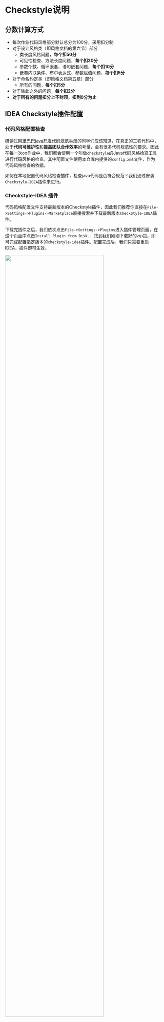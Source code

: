 # Checkstyle说明

## 分数计算方式

- 每次作业代码风格部分默认总分为100分，采用扣分制
- 对于设计风格类（即风格文档的第六节）部分
  - 类长度风格问题，**每个扣50分**
  - 可见性检查、方法长度问题，**每个扣20分**
  - 参数个数、循环嵌套、语句嵌套问题，**每个扣10分**
  - 嵌套内联条件、布尔表达式、参数赋值问题，**每个扣5分**
- 对于命名约定类（即风格文档第五章）部分
  - 所有的问题，**每个扣5分**
- 对于除此之外的问题，**每个扣2分**
- **对于所有的问题扣分上不封顶，扣到0分为止**

## IDEA Checkstyle插件配置

### 代码风格配置检查

研读过[阿里巴巴java开发代码规范手册](https://files.cnblogs.com/files/han-1034683568/%E9%98%BF%E9%87%8C%E5%B7%B4%E5%B7%B4Java%E5%BC%80%E5%8F%91%E6%89%8B%E5%86%8Cv1.2.0.pdf)的同学们应该知道，在真正的工程代码中，处于**代码可维护性**和**提高团队合作效率**的考量，会有很多代码规范性的要求。因此在每一次oo作业中，我们都会使用一个叫做`checkstyle`的Java代码风格检查工具进行代码风格的检查。其中配置文件使用本仓库内提供的`config.xml`文件，作为代码风格检查的依据。

如何在本地配置代码风格检查插件，检查java代码是否符合规范？我们通过安装`Checkstyle-IDEA`插件来进行。

### Checkstyle-IDEA 插件

代码风格配置文件支持最新版本的Checkstyle插件，因此我们推荐你直接在`File->Settings->Plugins->Marketplace`直接搜索并下载最新版本`CheckStyle-IDEA`插件。

下载完插件之后，我们依次点击`File->Settings->Plugins`进入插件管理页面，在这个页面中点击`Install Plugin from Disk...`找到我们刚刚下载好的zip包，即可完成配置指定版本的`checkstyle-idea`插件。配置完成后，我们只需要重启IDEA，插件即可生效。

<img src="./image/pic-5.png" width="80%" />

#### 代码风格检查文件

插件安装完成后，依次点击`File->Settings->Tools->Checkstyle`将我们提供的代码风格检查文件`checkstyle_config.xml`载入，随后在窗口左下角点入CheckStyle选取相应的规则（即我们导入的配置文件）即可进行代码风格检查。

<img src="image/pic-6.png" width="50%" />

在窗口左下角点入CheckStyle选取相应的规则（即我们导入的配置文件）进行代码风格检查。

- 【注意】

  这里有一点MacOS用户需要特别注意，你在配置的时候导入插件和载入代码风格检查文件与Windows略有不同：

  1. 我们使用快捷键`command`+`,`即可打开MacOS下的`Preferences`，类似于Windows下的`Settings`页面，接下来你就可以选择`Plugin`按照Windows下的方式操作了。按照Windows下安装插件完成并重启IDEA后，可以在`Preferences`中选择`CheckStyle`将我们提供的代码风格检查文件`config.xml`载入。
  2. 我们注意到，在MacOS下`Preferences`与`Settings`和`Other Settings`相似，但是，`Preferences`下对`CheckStyle`的改变只能作用于当前Project，所以我们需要找到`File->New Projects Setup->Settings for New Projects->Preferences for New Projects->Tools->CheckStyle`，在这里再重复载入代码风格检查文件，下次建立新的项目就也可以不用重复设置啦。

### IDEA的特性

#### 代码风格

可能不少同学已经写了规模不小的代码，而且从未参照过代码规范。不必担心，jetbrains给我们提供了很方便的代码风格工具：



![temp1](image/temp1.png)



可以看到，使用`tab`还是空格缩进，以及缩进几格都是可以自由调整的（实际上，**一般企业的代码工程规范是使用4个空格作为缩进**）。此外，在别的标签页下，还有很多可以调整的代码风格相关的东西（**包括你们圣战了无数年的大括号换行不换行问题**）。

而这样的代码习惯调整，只需要**Menu -> File -> Settings -> Editor -> Code Style -> Java**即可找到并调整（可以看到，除了java还有非常多种的语言。没错，一般的jetbrains IDE都支持多种语言的编辑，如果你有同时使用多种语言的需求的话，可以在其他语言对应的区域进行编辑。）

在我们调整好了之后，我们在代码位置按下`Ctrl`+`Alt`+`L`（Pycharm中是`Alt`+`F8`）即可**完成代码规范化**（或者**Menu -> Code -> Reformat Code**），效果如下：



![temp2](image/temp2.png)



只需要按下`Ctrl`+`Alt`+`L`，代码立刻就变成了这样：



![temp3](image/temp3.png)



代码瞬间变得干净整洁，清清爽爽。

## 常见问题

### Q：作业中会如何检查代码风格？

A：我们会使用一个叫做 `checkstyle` 的 Java 代码风格检查工具进行代码风格的检查。其中配置文件使用本仓库内提供的 `config.xml` 文件 （见[`checkstyle_config.xml`](./checkstyle_config.xml)），作为代码风格检查的依据。

值得注意的是，我们的检查对象为你的代码仓库内全部的 `.java` 文件，其他的文件会被系统自动忽略。

### Q：我们本地是否可以检查代码风格？

A：当然可以。你们有以下几种方法检测自己的代码风格：

* 从Checkstyle 官网上下载 checkstyle 的 jar 文件，并在本机按照help里提供的命令行参数进行代码风格的检查。
* 对于ubuntu（应该其他 unix 系统也行，但是只在 ubuntu 上试过）用户，可以使用我们封装的 `pycheckstyle` Python 包进行快速代码风格检测（目前仅支持Python3）

* ***【推荐】*** **对于 IDEA 用户，可以下载安装`Checkstyle-IDEA`插件（见[http://gitlab.oo.buaa.edu.cn/2024_oopre_public/course_system_guidebook/checkstyle_config.xml](http://gitlab.oo.buaa.edu.cn/2024_oopre_public/course_system_guidebook/-/blob/main/checkstyle_config.xml))），对 idea 内的代码进行实时风格检测。只需要安装好插件后在设置中将我们提供的 `checkstyle_config.xml` 载入即可。**（更详细的攻略可以自行百度）
* 对于 Eclipse 用户，实际上也存在 checkstyle 支持，可以自行百度探索。

### Q：代码风格文档内是否会和配置文件等存在冲突？如果存在，如何处理？

A：我们的文档主要是将官方文档中相关的部分进行一些较为通俗的解释，可能有些细节上确实不够，也有可能存在少量的偏差。对于这样的情况，我们以 checkstyle 的官方文档，以及 `checkstyle` 在使用 `checkstyle_config.xml` 时的实际检查结果为准。

### Q：我们如何去查看官方文档的对应规则？

A：在我们提供的风格文档中，均将配置文件中的对应部分写了出来。可以根据 `module` 的 `name` 字段信息，在官方文档上查找对应的规则以及说明。

## 一些有用的资料

* [Checkstyle官方文档（全英文版）](http://checkstyle.sourceforge.net/checks.html)
* [Google官方代码规范（我们所使用的代码规范的原型）](https://google.github.io/styleguide/javaguide.html)
* [Sun官方代码规范](http://java.sun.com/docs/books/jls/second_edition/html/index.html)
* [【推荐】IDEA Checkstyle插件主页](http://plugins.jetbrains.com/plugin/1065-checkstyle-idea)
* [【课程组提供】pycheckstyle封装包](https://github.com/OO-guide-2019/pycheckstyle)

# 附：java codestyle guide(simplified version)

>注：下面内容为Checkstyle原理，感兴趣的同学自行阅读，非课程要求

## 1 术语说明

P.S.：本指南中带有“（建议）”标志的部分是作者对于某个问题的建议，不一定严格按照给出示例，只是建议的方式，满足要求的方式都可以。

P.P.S.：在每条代码风格规则中我们会标注 `config.xml` 文件中对应的部分，一般紧跟着某个小标题之后。

### 1.1 块状结构

块状结构 (block-like construct) 指的是一个类，方法或构造函数的主体。

### 1.2 自动换行

一般情况下，一行长代码为了避免超出单行字符限制 (100 个字符) 而被分为多行，我们称之为自动换行 (line-wrapping)。

------

## 2 源文件基础

### 2.1 文件名

```xml
<module name="OuterTypeFilename"/>
```

源文件使用其最顶层的类名来命名(一般一个文件只包含一个类)，大小写敏感，文件扩展名为 `.java`。

### 2.2 文件编码格式

```xml
<property name="charset" value="UTF-8"/>
```

源文件编码格式为 UTF-8。

### 2.3 特殊字符

#### 2.3.1 ASCII字符

所有源代码中一律使用 ASCII 字符，如无特殊注明，使用的非ASCII字符无效（即尽量不要使用中文注释，学着开始使用英文注释)。

#### 2.3.2 空白字符

```xml
<module name="FileTabCharacter">
	<property name="eachLine" value="true"/>
</module>
```

除了行结束符序列（换行），ASCII水平空格字符(0x20，即空格)是源代码中唯一允许出现的空白字符，这意味着

- 制表符'\t'不用于缩进（源代码不能出现任何一个'\t'）。
- 所有其他字符串中的空白字符都要进行转义。

注：一般的缩进单位采取**4个空格**。

------

## 3 源文件结构

一个源文件结构应该如下

1. `package` 语句。
2. `import` 语句。
3. 一个顶级类。

### 3.1 package语句

```xml
<module name="NoLineWrap"/>
```

该语句独立一行。

### 3.2 import语句

#### 3.2.1 import不要通配符

```xml
<module name="AvoidStarImport"/>
```

import中应该准确指明需要引入的模块，不要使用通配符（例如：`import java.util.*;`）。

#### 3.2.2 单独成行

```xml
<module name="NoLineWrap"/>
```

每个import语句单独成行。

#### 3.2.3 无用的import

```xml
<module name="UnusedImports"/>
```

禁止出现没有使用的 `import`。

### 3.3 类声明

#### 3.3.1 只有一个顶级类

```xml
<module name="OneTopLevelClass"/>
```

每个源文件中顶级类声明有且只有一个，在一个与其同名的源文件中（即类 `ObjectOriented` 一定在 `ObjectOriented.java` 文件中）

#### 3.3.2 类函数/方法顺序

```xml
<module name="OverloadMethodsDeclarationOrder"/>
```

关于类中方法的顺序，建议选择**除时间顺序外一种有逻辑的顺序**。但要求**重载的方法必须不能分离**，即当一个类有多个构造函数，或者多个重载了的同名方法，这些函数/方法应该出现在一起，中间不许有其他函数/方法。

------

## 4 格式

### 4.1 大括号

#### 4.1.1 必须使用大括号

```xml
<module name="NeedBraces"/>
```

大括号`{}`和`if, else, for, do, while，case，default`等语句一起使用，即使其中只有一条语句或是空语句，也必须写上大括号。

#### 4.1.2 空块使用简洁写法

```xml
<module name="EmptyBlock">
	<property name="option" value="TEXT"/>
	<property name="tokens"
	 value="LITERAL_TRY, LITERAL_FINALLY, LITERAL_IF, LITERAL_ELSE, LITERAL_SWITCH"/>
</module>
```

一个空的块状结构中没有语句，所以大括号要写成 `{}`，不需要换行。但如果他是一个多块语句的一部分(`if` / `else` 或 `try` / `catch` / `finally`) ，即使大括号内没内容，右大括号也要换行。

```java
void emptyBlock() {}

if (x == 1) {
    
} else if (x == 2) {
    
} else {
    
}
```

### 4.2 缩进

```xml
<module name="Indentation">
    <property name="basicOffset" value="4"/>
    <property name="braceAdjustment" value="0"/>
    <property name="caseIndent" value="4"/>
    <property name="throwsIndent" value="4"/>
    <property name="lineWrappingIndentation" value="4"/>
    <property name="arrayInitIndent" value="4"/>
</module>
```

每当开始一个新的块，缩进增加**4个空格**，当块结束时，缩进返回先前的缩进级别。该缩进级别适用于代码和注释。

```java
for (int i = 0; i < 10; ++i) {
  	// when condition satisfied
  	if (i > 5) {
    	try {
      		// func for deal with correct state
       		something();   
    	} catch (Exception e) {
      		recover();
    	}
  	}
}
```

### 4.3 一行一个语句

```xml
<module name="OneStatementPerLine"/>
```

每个语句之后必须换行。

### 4.4 单行字符个数限制

```xml
<module name="LineLength">
	<property name="max" value="80"/>
	<property name="ignorePattern" value="^package.*|^import.*|
                                          a href|href|http://|https://|ftp://"/>
</module>
```

源代码中除了下述例外情况，单行必须满足**80**个字符的限制。如果某一行超过这个限制，必须自动换行。

例外：

- 不可能满足列限制的行（如长 URL）。
- `packge` 和 `import` 语句。
- 注释中那些需要被复制粘贴到shell中使用的命令。

### 4.5 自动换行准则（建议）

对于超出限制的行进行自动换行的方法有很多，在这里作者给出一些建议性的准则：

1. **合理**缩短命名长度（如 `image` 用 `img` 代替）。

2. 在语句中提取方法或局部变量，从而使该行代码变短。

3. 断开原则，此处的准则是更倾向于在更高的语法级别处断开。

   - 如果在**非赋值运算符**处断开，那么在该符号前断开。

     ```java
     variableNaive = (factorC + factorCpp + factorPython
                       + factorRuby + factorJava) / 2
     ```

   - 如果在**赋值运算符**处断开，那么在该符号后断开。

     ```java
     handleNaive.arrayUint32Complicated[i * 10 + j] = 
         (meanFirst + meanSecond + meanThird + meanFourth)
     ```

   - 方法名或构造函数名与左括号留在同一行。

   - 逗号`,`和其前面的内容留在同一行。

4. 自动换行时，第一行后面的行**至少**比第一行多缩进**4个空格** 。

### 4.6 空白

#### 4.6.1 垂直空白（空行）

```xml
<module name="EmptyLineSeparator">
	<property name="allowNoEmptyLineBetweenFields" value="true"/>
	<property name="allowMultipleEmptyLines" value="false"/>
</module>
```

以下情况需要使用**一个空行**：

1. 类内连续的成员之间：字段，构造函数，方法，嵌套类，静态初始化块，实例初始化块。
   - **例外**：两个连续字段之间的空行是可选的，用于字段的空行主要用来对字段进行逻辑分组。
2. 在函数体内，语句的逻辑分组间使用空行。
3. 要满足本文档中其他节的空行要求。
4. 不允许连续多个空行。

#### 4.6.2 水平空白

```xml
<module name="GenericWhitespace">
    <message key="ws.followed"
    value="GenericWhitespace ''{0}'' is followed by whitespace."/>
    <message key="ws.preceded"
    value="GenericWhitespace ''{0}'' is preceded with whitespace."/>
    <message key="ws.illegalFollow"
    value="GenericWhitespace ''{0}'' should followed by whitespace."/>
    <message key="ws.notPreceded"
    value="GenericWhitespace ''{0}'' is not preceded with whitespace."/>
</module>

<module name="MethodParamPad"/>

<module name="ParenPad"/>

<module name="NoWhitespaceBefore">
    <property name="tokens"
              value="COMMA, SEMI, POST_INC, POST_DEC, DOT, ELLIPSIS, METHOD_REF"/>
    <property name="allowLineBreaks" value="true"/>
</module>
```

除了语言需求和其它规则，并且除了文字，注释和 Javadoc 用到单个空格，单个 ASCII 空格也出现在以下几个地方：

1. 分隔任何保留字与紧随其后的左括号`(`(如`if, for catch`等)。
2. 分隔任何保留字与其前面的右大括号`}`(如`else, catch`)。
3. 在任何左大括号`{`前，但有两种例外：
   - `@SomeAnnotation({a, b}) 包含关系的大括号不用空格。
   - `String[][] x = foo; ` 两个大括号间不用空格。
4. 在任何二元或三元运算符的两侧。这也适用于以下“类运算符”符号：
   - 类型界限中的&(`<T extends Foo & Bar>`)。
   - catch块中的管道符号(`catch (FooException | BarException e`)。
   - `foreach`语句中的分号。
5. 在 `, : ;` 及右括号(`)`) 后。
6. 如果在一条语句后做注释，则双斜杠 (//) 两边都要空格。
7. 类型和变量之间：List list。

### 4.7 用小括号来限定组，即显式地限定运算顺序（建议）

我们没有理由假设 reviewer 能够记住整个 java 运算符优先级表，所以要**适当地使用小括号**来显式的标出运算顺序。

### 4.8 具体结构

#### 4.8.1 变量声明

```xml
<module name="MultipleVariableDeclarations"/>
<module name="VariableDeclarationUsageDistance"/>
 <module name="ArrayTypeStyle"/>
```

- 每次只声明一个变量，不要使用组合声明。

  ```java
  int a; // correct
  int a, b; // wrong
  ```

- 需要时才声明，并尽快进行初始化。

  不要在代码块的开头一次性声明所有要用到的局部变量，而是在第一次需要使用它时才声明，并且在声明之后尽快进行初始化。

- 数组声明风格

  要把中括号看作类型的一部分，即

  ```java
  String[] args; // correct
  String args[]; // wrong
  ```

#### 4.8.2 switch语句

```xml
<module name="MissingSwitchDefault"/>
<module name="FallThrough"/>
```

- 每个switch必须都要包含一个`default`语句组，即使里面什么代码也没有（对枚举类型使用switch时除外）。

- 在一个swtich块内，每个语句组要么通过`break, return`或抛出异常来终止，要么通过注释`// fall through`来表示继续执行到下一个语句组，这个注释不需要在`default`语句组中出现

  ```java
  switch (variable) {
      case 1:
      	  func1();
      	  // fall through
      case 2:
      	  func2();
      	  break;
      default:
  }
  ```

#### 4.8.3 注解(Annotations)

```xml
<module name="AnnotationLocation">
    <property name="id" value="AnnotationLocationMostCases"/>
    <property name="tokens"
              value="CLASS_DEF, INTERFACE_DEF, ENUM_DEF, METHOD_DEF, CTOR_DEF"/>
</module>
```

注解紧跟在文档部分后面，一个注解独占一行，后续的缩进等级不变。

```java
@Override
public int naiveMethod() {
    // something
}
```

### 4.9 Modifiers

```xml
<module name="ModifierOrder"/>
```

类或成员的Modifiers如果存在，则需要按照如下规范顺序出现：

```java
public protected private abstract static final transient volatile synchronized native strictfp
```

### 4.10 注释

```xml
<module name="CommentsIndentation"/>
```

块注释与其周围的代码在同一缩进级别。它们可以是 `/* ... */` 风格，也可以是 `// ...` 风格。对于多行的 `/* ... */` 注释，后续行必须从 `*` 开始， 并且与前一行的 `*` 对齐。以下三种示例注释都是 OK 的。

```java
/*
 * This is 
 * okay.            
 */

// And so
// is this

/* Or you can
 * even do this. */
```

### 4.11 long型变量规范

```xml
<module name="UpperEll"/>
```

long 型整型变量的后缀必须使用 `L` 左右后缀，例如：

```java
10000000000000L
```

------

## 5 命名约定

### 5.1 标识符通用规则

标识符只能使用 ASCII 字母和数字，即标识符必须匹配正则表达式 `\w+` 。

### 5.2 标识符类型规则

#### 5.2.1 包名

```xml
<module name="PackageName">
```

包名全部小写，连续的单词只是简单地连接起来，不使用下划线。

#### 5.2.2 类名

```xml
<module name="TypeName">
    <message key="name.invalidPattern"
             value="Type name ''{0}'' must match pattern ''{1}''."/>
</module>
```

类名使用大驼峰式命名法。

测试类的命名以他要测试的类的名称开始，以 `Test` 结束，例如 `Elevator `对应 `ElevatorTest` 。

接口的命名以具体命名内容开始，以 `Interface` 结束，例如 `ApplicationInterface` 。

#### 5.2.3 方法名

```xml
<module name="MemberName">
    <property name="format" value="^[a-z][a-z0-9][a-zA-Z0-9]*$"/>
    <message key="name.invalidPattern"
             value="Member name ''{0}'' must match pattern ''{1}''."/>
</module>
```

方法名使用小驼峰式命名法。

方法名通常是动词或者动词短语。

#### 5.2.4 常量名（建议）

常量命名模式为 `CONSTANT_NAME`，即全部字母大写，然后用下划线分割单词。

常量名通常是名词或者名词短语。

#### 5.2.5 变量名（包括参数名）

```xml
<module name="MemberName">
    <property name="format" value="^[a-z][a-z0-9][a-zA-Z0-9]*$"/>
    <message key="name.invalidPattern"
             value="Member name ''{0}'' must match pattern ''{1}''."/>
</module>
<module name="ParameterName">
    <property name="format" value="^[a-z]([a-z0-9][a-zA-Z0-9]*)?$"/>
    <message key="name.invalidPattern"
             value="Parameter name ''{0}'' must match pattern ''{1}''."/>
</module>
<module name="CatchParameterName">
    <property name="format" value="^[a-z]([a-z0-9][a-zA-Z0-9]*)?$"/>
    <message key="name.invalidPattern"
             value="Catch parameter name ''{0}'' must match pattern ''{1}''."/>
</module>
<module name="LocalVariableName">
    <property name="tokens" value="VARIABLE_DEF"/>
    <property name="format" value="^[a-z]([a-z0-9][a-zA-Z0-9]*)?$"/>
    <message key="name.invalidPattern"
             value="Local variable name ''{0}'' must match pattern ''{1}''."/>
</module>
```

变量名使用小驼峰式命名法。

除了临时变量和循环变量，避免使用单字符进行命名。

#### 5.2.6 类型变量名

```xml
<module name="ClassTypeParameterName">
    <property name="format" value="(^[A-Z][0-9]?)$)"/>
    <message key="name.invalidPattern"
             value="Class type name ''{0}'' must match pattern ''{1}''."/>
</module>
<module name="MethodTypeParameterName">
    <property name="format" value="(^[A-Z][0-9]?)$)"/>
    <message key="name.invalidPattern"
             value="Method type name ''{0}'' must match pattern ''{1}''."/>
</module>
<module name="InterfaceTypeParameterName">
    <property name="format" value="(^[A-Z][0-9]?)$)"/>
    <message key="name.invalidPattern"
             value="Interface type name ''{0}'' must match pattern ''{1}''."/>
</module>
```

类型变量使用单个的大写字母命名（如 T, E, V），例如：

```java
MyArrayList<T>
```

### 5.3 驼峰式命名法

```xml
<module name="AbbreviationAsWordInName">
    <property name="ignoreFinal" value="false"/>
    <property name="allowedAbbreviationLength" value="1"/>
</module>
```

驼峰式命名法分为大驼峰式命名法 `UpperCamelCase` 和小驼峰式命名法 `lowerCamelCase`。有时命名会遇到缩略语或不寻常的结构(例如 ”IPv6” 或 ”iOS”)。有以下的转换方案。

名字从`散文形式`(prose form)开始:

1. 把短语转换为纯 ASCII 码，并且移除任何单引号。例如：”Müller’s algorithm” 将变成 ”Muellers algorithm”。
2. 把这个结果切分成单词，在空格或其它标点符号(通常是连字符)处分割开。
   - 推荐：如果某个单词已经有了常用的驼峰表示形式，按它的组成将它分割开(如 ”AdWords” 将分割成 ”ad words”)。 需要注意的是”iOS”并不是一个真正的驼峰表示形式，因此该推荐对它并不适用。
3. 现在将所有字母都小写(包括缩写)，然后将单词的第一个字母大写：
   - 每个单词的第一个字母都大写，来得到大驼峰式命名。
   - 除了第一个单词，每个单词的第一个字母都大写，来得到小驼峰式命名。
4. 最后将所有的单词连接起来得到一个标识符。

示例：

```java
Prose form                Correct               Incorrect
------------------------------------------------------------------
"XML HTTP request"        XmlHttpRequest        XMLHTTPRequest
"new customer ID"         newCustomerId         newCustomerID
"inner stopwatch"         innerStopwatch        innerStopWatch
"supports IPv6 on iOS?"   supportsIpv6OnIos     supportsIPv6OnIOS
"YouTube importer"        YouTubeImporter
```

------

## 6 设计规范

### 6.1 类长度

```xml
<module name="FileLength">
  <property name="max" value="500"/>
</module>
```

一个顶级类（即一个文件）最多有 500 行。

### 6.2 方法长度

```xml
<module name="MethodLength">
  <property name="tokens" value="METHOD_DEF"/>
  <property name="max" value="60"/>
  <property name="countEmpty" value="false"/>
</module>
```

一个方法总长度不得超过 60 行（不包括其中的空行）。

### 6.3 参数个数

```xml
<module name="ParameterNumber">
  <property name="max" value="8"/>
  <property name="tokens" value="METHOD_DEF"/>
</module>
```

一个方法或者构造函数的参数数目不得超过 8 个。

### 6.4 类成员变量的可见性检查

```xml
<module name="VisibilityModifier"/>
```

严格检查类成员变量的可见性。只有被 `static final` 修饰的不可变对象，或是被可以是特殊注解修饰的对象才可以为 `public`，其他一律为 `private`。

### 6.5 布尔表达式复杂度

```xml
<module name="BooleanExpressionComplexity">
  <property name="max" value="6"/>
</module>
```

禁止使用过于复杂的布尔表达式，会造成 reviewer 者阅读困难和更高的 debug 难度，最大的布尔表达式中运算符个数是 6。

### 6.6 禁止嵌套内联条件语句（inline conditions)

```xml
<module name="AvoidInlineConditionals"/>
```

例如：

```java
String a = "oo";
String b = (a==null || a.length<1) ? null : a.substring(1);
```

简单来说，对于三目运算符，禁止任何嵌套。如果有类似的逻辑写成显示的 `if-else` 语句。

### 6.7 禁止对参数的赋值

```xml
<module name="ParameterAssignment"/>
```

禁止对方法中参数的赋值操作。

### 6.8 循环嵌套重数限制

```xml
<module name="NestedForDepth">
  <property name="max" value="4"/>
</module>
```

对于各类循环语句，限制最大嵌套重数为 4。

### 6.9 条件语句嵌套重数限制

```xml
<module name="NestedIfDepth">
  <property name="max" value="4"/>
</module>
```

对于if-else语句，限制最大嵌套重数为 4。

------

## 7 编程实践

### 7.1 @Override的使用

只要合理，就尽可能地使用 `@Override` 注解，表明是重写

### 7.2 对于类的静态成员和方法，使用类名进行调用

对于类的静态成员和方法，使用类名进行调用，而不是使用对象名或表达式

```java
NaiveClass handle_simple = new NaiveClass();
NaiveClass.staticMethod(); // corrrect
handle_simple.staticMethod(); // wrong
returnNaiveClassObjectMethod().staticMethod(); // wrong
```

### 7.3 对于捕获的异常不能忽视

```xml
<module name="EmptyCatchBlock">
    <property name="exceptionVariableName" value="expected"/>
</module>
```

对于捕获到的异常，不能 ignore，必须进行相应处理，即不允许出现空的 `catch` 块，常见的做法有打印日志，或者是再抛出一个 `AssertionError` 。

------

本指南是基于主流java代码风格指南的简化版，我们基于实际需要进行了一些修改，如有任何建议和问题请联系作者。

email: **niuyazhe@buaa.edu.cn、hansbug@questionor.cn**

github repo: https://github.com/Ailsa99/guide_book_public